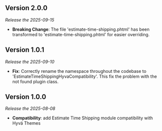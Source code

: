 ## Version 2.0.0

*Release the 2025-09-15*

* **Breaking Change**: The file 'estimate-time-shipping.phtml' has been transformed to 'estimate-time-shipping.phtml' for easier overriding.

## Version 1.0.1

*Release the 2025-09-10*

* **Fix**: Correctly rename the namespace throughout the codebase to 'EstimateTimeShippingHyvaCompatibility'. This fix the problem with the not found plugin class.

## Version 1.0.0

*Release the 2025-08-08*

* **Compatibility**: add Estimate Time Shipping module compatibility with Hyvä Themes
